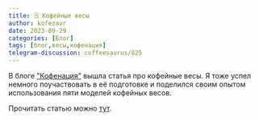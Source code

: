 ```yaml
---
title: 🗒 Кофейные весы
author: kofezavr
date: 2023-09-29
categories: [Блог]
tags: [блог,весы,кофенация]
telegram-discussion: coffeesaurus/825
--- 
```

В блоге ["Кофенация"](https://t.me/mycoffeenation) вышла статья про кофейные весы. Я тоже успел немного поучаствовать в её подготовке и поделился своим опытом использования пяти моделей кофейных весов. 

Прочитать статью можно [тут](https://mycoffeenation.ru/blog/searchforcoffeegadgets/kofeynye-vesy-kakie-byvayut/).